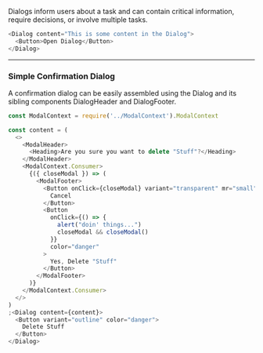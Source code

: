 Dialogs inform users about a task and can contain critical information, require decisions, or involve multiple tasks.

```js
<Dialog content="This is some content in the Dialog">
  <Button>Open Dialog</Button>
</Dialog>
```

---

### Simple Confirmation Dialog

A confirmation dialog can be easily assembled using the Dialog and its sibling components DialogHeader and DialogFooter.

```js
const ModalContext = require('../ModalContext').ModalContext

const content = (
  <>
    <ModalHeader>
      <Heading>Are you sure you want to delete "Stuff"?</Heading>
    </ModalHeader>
    <ModalContext.Consumer>
      {({ closeModal }) => (
        <ModalFooter>
          <Button onClick={closeModal} variant="transparent" mr="small">
            Cancel
          </Button>
          <Button
            onClick={() => {
              alert("doin' things...")
              closeModal && closeModal()
            }}
            color="danger"
          >
            Yes, Delete "Stuff"
          </Button>
        </ModalFooter>
      )}
    </ModalContext.Consumer>
  </>
)
;<Dialog content={content}>
  <Button variant="outline" color="danger">
    Delete Stuff
  </Button>
</Dialog>
```
